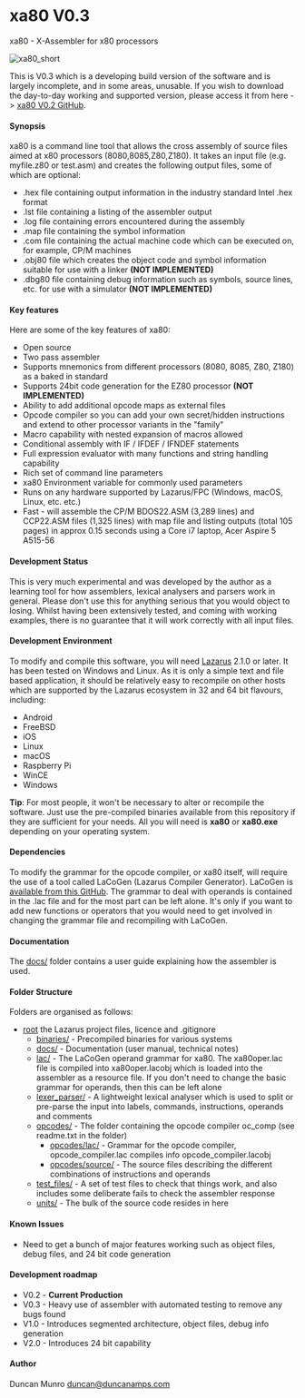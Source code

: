 # xa80 V0.3

xa80 - X-Assembler for x80 processors

![xa80_short](https://github.com/duncanamps/xa80/assets/6016794/5a307bc0-b6b6-458f-91a2-7ae34e710088)

This is V0.3 which is a developing build version of the software and is largely incomplete, and in some areas, unusable. If you wish to download the day-to-day working and supported version, please access it from here -> [xa80 V0.2 GitHub](https://github.com/duncanamps/xa80/tree/V0.2).

#### Synopsis

xa80 is a command line tool that allows the cross assembly of source files aimed at x80 processors (8080,8085,Z80,Z180). It takes an input file (e.g. myfile.z80 or test.asm) and creates the following output files, some of which are optional:

* .hex file containing output information in the industry standard Intel .hex format
* .lst file containing a listing of the assembler output
* .log file containing errors encountered during the assembly
* .map file containing the symbol information
* .com file containing the actual machine code which can be executed on, for example, CP/M machines
* .obj80 file which creates the object code and symbol information suitable for use with a linker **(NOT IMPLEMENTED)**
* .dbg80 file containing debug information such as symbols, source lines, etc. for use with a simulator **(NOT IMPLEMENTED)**

#### Key features

Here are some of the key features of xa80:

* Open source
* Two pass assembler
* Supports mnemonics from different processors (8080, 8085, Z80, Z180) as a baked in standard
* Supports 24bit code generation for the EZ80 processor **(NOT IMPLEMENTED)**
* Ability to add additional opcode maps as external files
* Opcode compiler so you can add your own secret/hidden instructions and extend to other processor variants in the "family"
* Macro capability with nested expansion of macros allowed
* Conditional assembly with IF / IFDEF / IFNDEF statements
* Full expression evaluator with many functions and string handling capability
* Rich set of command line parameters
* xa80 Environment variable for commonly used parameters
* Runs on any hardware supported by Lazarus/FPC (Windows, macOS, Linux, etc. etc.)
* Fast - will assemble the CP/M BDOS22.ASM (3,289 lines) and CCP22.ASM files (1,325 lines) with map file and listing outputs (total 105 pages) in approx 0.15 seconds using a Core i7 laptop, Acer Aspire 5 A515-56

#### Development Status

This is very much experimental and was developed by the author as a learning tool for how assemblers, lexical analysers and parsers work in general.
Please don't use this for anything serious that you would object to losing. Whilst having been extensively tested, and coming with 
working examples, there is no guarantee that it will work correctly with all input files.

#### Development Environment

To modify and compile this software, you will need [Lazarus](https://www.lazarus-ide.org/index.php?page=downloads) 2.1.0 or later. It has been
tested on Windows and Linux. As it is only a simple text and file based application, it should be relatively easy to recompile on other hosts
which are supported by the Lazarus ecosystem in 32 and 64 bit flavours, including:

* Android
* FreeBSD
* iOS
* Linux
* macOS
* Raspberry Pi
* WinCE
* Windows

**Tip**: For most people, it won't be necessary to alter or recompile the software. Just use the pre-compiled binaries available from this repository if they are
sufficient for your needs. All you will need is **xa80** or **xa80.exe** depending on your operating system.

#### Dependencies

To modify the grammar for the opcode compiler, or xa80 itself, will require the use of a tool called LaCoGen (Lazarus Compiler Generator).
LaCoGen is [available from this GitHub](https://github.com/duncanamps/lacogen1). The grammar to deal with operands is contained in the .lac file and for the
most part can be left alone. It's only if you want to add new functions or operators that you would need to get involved in changing
the grammar file and recompiling with LaCoGen.

#### Documentation

The [docs/](https://github.com/duncanamps/xa80/tree/main/docs) folder contains a user guide explaining how the assembler is used.

#### Folder Structure

Folders are organised as follows:

* [root](https://github.com/duncanamps/xa80/tree/main) the Lazarus project files, licence and .gitignore
  * [binaries/](https://github.com/duncanamps/xa80/tree/main/docs) - Precompiled binaries for various systems  	
  * [docs/](https://github.com/duncanamps/xa80/tree/main/docs) - Documentation (user manual, technical notes)
  * [lac/](https://github.com/duncanamps/xa80/tree/main/lac) - The LaCoGen operand grammar for xa80. The xa80oper.lac file is compiled into xa80oper.lacobj which is loaded into the assembler as a resource file. If you don't need to change the basic grammar for operands, then this can be left alone
  * [lexer_parser/](https://github.com/duncanamps/xa80/tree/main/lexer_parser) - A lightweight lexical analyser which is used to split or pre-parse the input into labels, commands, instructions, operands and comments
  * [opcodes/](https://github.com/duncanamps/xa80/tree/main/opcodes) - The folder containing the opcode compiler oc_comp (see readme.txt in the folder)
    * [opcodes/lac/](https://github.com/duncanamps/xa80/tree/main/opcodes/lac) - Grammar for the opcode compiler, opcode_compiler.lac compiles info opcode_compiler.lacobj
	* [opcodes/source/](https://github.com/duncanamps/xa80/tree/main/opcodes/source) - The source files describing the different combinations of instructions and operands
  * [test_files/](https://github.com/duncanamps/xa80/tree/main/test_files) - A set of test files to check that things work, and also includes some deliberate fails to check the assembler response
  * [units/](https://github.com/duncanamps/xa80/tree/main/units) - The bulk of the source code resides in here

#### Known Issues 

* Need to get a bunch of major features working such as object files, debug files, and 24 bit code generation


#### Development roadmap

* V0.2 - **Current Production**
* V0.3 - Heavy use of assembler with automated testing to remove any bugs found
* V1.0 - Introduces segmented architecture, object files, debug info generation
* V2.0 - Introduces 24 bit capability

#### Author

Duncan Munro  <duncan@duncanamps.com>
